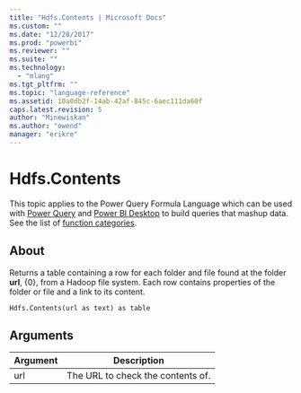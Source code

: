 ```yaml
---
title: "Hdfs.Contents | Microsoft Docs"
ms.custom: ""
ms.date: "12/28/2017"
ms.prod: "powerbi"
ms.reviewer: ""
ms.suite: ""
ms.technology: 
  - "mlang"
ms.tgt_pltfrm: ""
ms.topic: "language-reference"
ms.assetid: 10a0db2f-14ab-42af-845c-6aec111da60f
caps.latest.revision: 5
author: "Minewiskan"
ms.author: "owend"
manager: "erikre"
---
```

# Hdfs.Contents
This topic applies to the Power Query Formula Language which can be used with [Power Query](https://support.office.com/article/Introduction-to-Microsoft-Power-Query-for-Excel-6E92E2F4-2079-4E1F-BAD5-89F6269CD605) and [Power BI Desktop](http://go.microsoft.com/fwlink/p/?LinkId=618607) to build queries that mashup data. See the list of [function categories](https://msdn.microsoft.com/en-us/library/mt211003.aspx).  
  
## About  
Returns a table containing a row for each folder and file found at the folder **url**, {0}, from a Hadoop file system. Each row contains properties of the folder or file and a link to its content.  
  
```  
Hdfs.Contents(url as text) as table  
```  
  
## Arguments  
  
|Argument|Description|  
|------------|---------------|  
|url|The URL to check the contents of.|  
  
